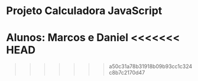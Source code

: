 # Projeto Calculadora JavaScript

Alunos: Marcos e Daniel
<<<<<<< HEAD
=======

>>>>>>> a50c31a78b31918b09b93cc1c324c8b7c2170d47
